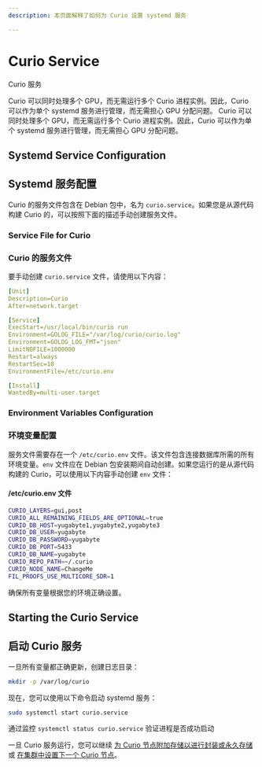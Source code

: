 ```yaml
---
description: 本页面解释了如何为 Curio 设置 systemd 服务

---
```


# Curio Service

Curio 服务

Curio 可以同时处理多个 GPU，而无需运行多个 Curio 进程实例。因此，Curio 可以作为单个 systemd 服务进行管理，而无需担心 GPU 分配问题。
Curio 可以同时处理多个 GPU，而无需运行多个 Curio 进程实例。因此，Curio 可以作为单个 systemd 服务进行管理，而无需担心 GPU 分配问题。

## Systemd Service Configuration

## Systemd 服务配置

Curio 的服务文件包含在 Debian 包中，名为 `curio.service`。如果您是从源代码构建 Curio 的，可以按照下面的描述手动创建服务文件。

### **Service File for Curio**

### **Curio 的服务文件**

要手动创建 `curio.service` 文件，请使用以下内容：

```yaml
[Unit]
Description=Curio
After=network.target

[Service]
ExecStart=/usr/local/bin/curio run
Environment=GOLOG_FILE="/var/log/curio/curio.log"
Environment=GOLOG_LOG_FMT="json"
LimitNOFILE=1000000
Restart=always
RestartSec=10
EnvironmentFile=/etc/curio.env

[Install]
WantedBy=multi-user.target

```
### Environment Variables Configuration

### 环境变量配置

服务文件需要存在一个 `/etc/curio.env` 文件。该文件包含连接数据库所需的所有环境变量。`env` 文件应在 Debian 包安装期间自动创建。如果您运行的是从源代码构建的 Curio，可以使用以下内容手动创建 `env` 文件：

#### /etc/curio.env 文件
```bash
CURIO_LAYERS=gui,post
CURIO_ALL_REMAINING_FIELDS_ARE_OPTIONAL=true
CURIO_DB_HOST=yugabyte1,yugabyte2,yugabyte3
CURIO_DB_USER=yugabyte
CURIO_DB_PASSWORD=yugabyte
CURIO_DB_PORT=5433
CURIO_DB_NAME=yugabyte
CURIO_REPO_PATH=~/.curio
CURIO_NODE_NAME=ChangeMe
FIL_PROOFS_USE_MULTICORE_SDR=1
```
确保所有变量根据您的环境正确设置。

## Starting the Curio Service

## 启动 Curio 服务

一旦所有变量都正确更新，创建日志目录：

```bash
mkdir -p /var/log/curio
```

现在，您可以使用以下命令启动 systemd 服务：

```bash
sudo systemctl start curio.service
```

通过监控 `systemctl status curio.service` 验证进程是否成功启动

一旦 Curio 服务运行，您可以继续 [为 Curio 节点附加存储以进行封装或永久存储](storage-configuration.md) 或 [在集群中设置下一个 Curio 节点](scaling-curio-cluster.md)。
